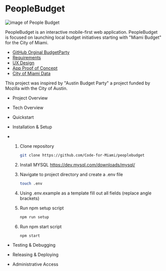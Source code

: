 # PeopleBudget

![image of People Budget](https://i.imgur.com/nXYwHLU.png)

PeopleBudget is an interactive mobile-first web application. PeopleBudget is focused on launching
local budget initiatives starting with "Miami Budget" for the City of Miami.

- [GitHub Orginal BudgetParty](https://github.com/open-austin/budgetparty)
- [Requirements](https://docs.google.com/document/d/1vBvvIcOMjzOk5GMc7a5ksjAXZVF7Iv_fPjVjw-IOhmw/edit?usp=sharing)
- [UX Design](https://www.figma.com/file/7cD0SDdL8jFDpT1blgtEm6/Budget-Party-v1-Copy?node-id=0%3A1)
- [App Proof of Concept](https://austinbudget.party/dashboard)
- [City of Miami Data](https://budget.data.miamigov.com/#!/view-data)

This project was inspired by "Austin Budget Party" a project funded by Mozilla with the City of Austin.

- Project Overview

- Tech Overview

- Quickstart

- Installation & Setup
- 1. Clone repository

        ```sh
        git clone https://github.com/Code-for-Miami/peoplebudget
        ```

  2. Install MYSQL https://dev.mysql.com/downloads/mysql/
  3. Navigate to project directory and create a .env file

        ```sh
        touch .env
        ```   

  4. Using .env.example as a template fill out all fields (replace angle brackets)
  5. Run npm setup script

        ```sh
        npm run setup
        ```

  1. Run npm start script

        ```sh
        npm start
        ```

- Testing & Debugging

- Releasing & Deploying

- Administrative Access
